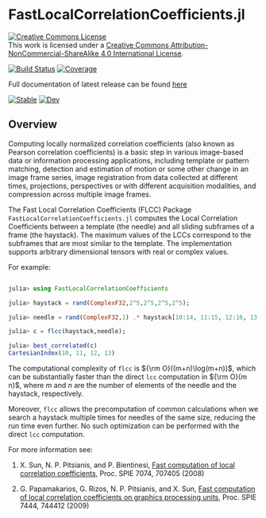 # FastLocalCorrelationCoefficients.jl

<a rel="license" href="http://creativecommons.org/licenses/by-nc-sa/4.0/"><img alt="Creative Commons License" style="border-width:0" src="https://i.creativecommons.org/l/by-nc-sa/4.0/88x31.png" /></a><br />This work is licensed under a <a rel="license" href="http://creativecommons.org/licenses/by-nc-sa/4.0/">Creative Commons Attribution-NonCommercial-ShareAlike 4.0 International License</a>.

[![Build Status](https://github.com/pitsianis/FastLocalCorrelationCoefficients.jl/workflows/CI/badge.svg)](https://github.com/pitsianis/FastLocalCorrelationCoefficients.jl/actions)
[![Coverage](https://codecov.io/gh/pitsianis/FastLocalCorrelationCoefficients.jl/branch/master/graph/badge.svg)](https://codecov.io/gh/pitsianis/FastLocalCorrelationCoefficients.jl)

Full documentation of latest release can be found [here](https://pitsianis.github.io/FastLocalCorrelationCoefficients.jl/stable)

[![Stable](https://img.shields.io/badge/docs-stable-blue.svg)](https://pitsianis.github.io/FastLocalCorrelationCoefficients.jl/stable)
[![Dev](https://img.shields.io/badge/docs-dev-blue.svg)](https://pitsianis.github.io/FastLocalCorrelationCoefficients.jl/dev)

## Overview

Computing locally normalized correlation coefficients (also known as Pearson correlation coefficients) is a basic step in various image-based data or information processing applications, including template or pattern matching, detection and estimation of motion or some other change in an image frame series, image registration from data collected at different times, projections, perspectives or with different acquisition modalities, and compression across multiple image frames.

The Fast Local Correlation Coefficients (FLCC) Package `FastLocalCorrelationCoefficients.jl`
computes the Local Correlation Coefficients between a template (the needle) and all sliding subframes of a frame (the haystack). The maximum values of the LCCs correspond to the subframes that are most similar to the template. The implementation supports arbitrary dimensional tensors with real or complex values. 

For example:

```julia

julia> using FastLocalCorrelationCoefficients

julia> haystack = rand(ComplexF32,2^5,2^5,2^5,2^5);

julia> needle = rand(ComplexF32,1) .* haystack[10:14, 11:15, 12:16, 13:17] .+ rand(ComplexF32,1);

julia> c = flcc(haystack,needle);

julia> best_correlated(c)
CartesianIndex(10, 11, 12, 13)

```

The computational complexity of `flcc` is ${\rm O}((m+n)\log(m+n))$, which can be substantially faster than the direct `lcc` computation in ${\rm O}(m n)$, where $m$ and $n$ are the number of elements of the needle and the haystack, respectively.

Moreover, `flcc` allows the precomputation of common calculations when we search a haystack multiple times for needles of the same size, reducing the run time even further. No such optimization can be performed with the direct `lcc` computation.

For more information see:

 1. X. Sun, N. P. Pitsianis, and P. Bientinesi, [Fast computation of local correlation coefficients](http://www.cs.duke.edu/~nikos/reprints/C-027-LCC-SPIE.pdf), Proc. SPIE 7074, 707405 (2008)

 2. G. Papamakarios, G. Rizos, N. P. Pitsianis, and X. Sun, [Fast computation of local correlation coefficients on graphics processing units](http://www.cs.duke.edu/~nikos/reprints/C-032-LCCGPU-SPIE09.pdf), Proc. SPIE 7444, 744412 (2009)
